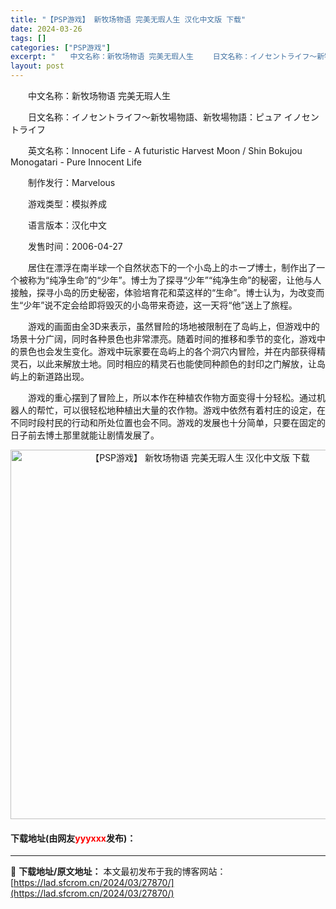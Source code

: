 ```yaml
---
title: "【PSP游戏】 新牧场物语 完美无瑕人生 汉化中文版 下载"
date: 2024-03-26
tags: []
categories: ["PSP游戏"]
excerpt: "　　中文名称：新牧场物语 完美无瑕人生 　　日文名称：イノセントライフ～新牧場物語、新牧場物語：ピュア イノセントライフ 　　英文名称：Innocent Life - A futuristic Harvest Moon / Shin Bokujou Monogatari - Pure Innocen&hellip;"
layout: post
---
```


 <p>　　中文名称：新牧场物语 完美无瑕人生</p> <p>　　日文名称：イノセントライフ～新牧場物語、新牧場物語：ピュア イノセントライフ</p> <p>　　英文名称：Innocent Life - A futuristic Harvest Moon / Shin Bokujou Monogatari - Pure Innocent Life</p> <p>　　制作发行：Marvelous</p> <p>　　游戏类型：模拟养成</p> <p>　　语言版本：汉化中文</p> <p>　　发售时间：2006-04-27</p> <p>　　居住在漂浮在南半球一个自然状态下的一个小岛上的ホープ博士，制作出了一个被称为&ldquo;纯净生命&rdquo;的&ldquo;少年&rdquo;。博士为了探寻&ldquo;少年&rdquo;&ldquo;纯净生命&rdquo;的秘密，让他与人接触，探寻小岛的历史秘密，体验培育花和菜这样的&ldquo;生命&rdquo;。博士认为，为改变而生&ldquo;少年&rdquo;说不定会给即将毁灭的小岛带来奇迹，这一天将&ldquo;他&rdquo;送上了旅程。</p> <p>　　游戏的画面由全3D来表示，虽然冒险的场地被限制在了岛屿上，但游戏中的场景十分广阔，同时各种景色也非常漂亮。随着时间的推移和季节的变化，游戏中的景色也会发生变化。游戏中玩家要在岛屿上的各个洞穴内冒险，并在内部获得精灵石，以此来解放土地。同时相应的精灵石也能使同种颜色的封印之门解放，让岛屿上的新道路出现。</p> <p>　　游戏的重心摆到了冒险上，所以本作在种植农作物方面变得十分轻松。通过机器人的帮忙，可以很轻松地种植出大量的农作物。游戏中依然有着村庄的设定，在不同时段村民的行动和所处位置也会不同。游戏的发展也十分简单，只要在固定的日子前去博土那里就能让剧情发展了。</p> <p align="center"><img align="" border="0" src="https://lad.sfcrom.cn/wp-content/uploads/2024/03/20240325_6601aa912fd8c.jpg" width="591" alt="【PSP游戏】 新牧场物语 完美无瑕人生 汉化中文版 下载" /></p> <p><h4>下载地址(由网友<font color="red">yyyxxx</font>发布)：</h4></p> 

---
📖 **下载地址/原文地址：** 本文最初发布于我的博客网站：[https://lad.sfcrom.cn/2024/03/27870/](https://lad.sfcrom.cn/2024/03/27870/)
